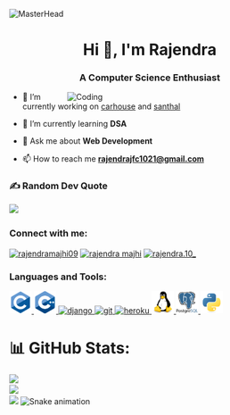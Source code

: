 ![MasterHead](https://images8.alphacoders.com/115/thumb-1920-1156488.png)
<h1 align="center">Hi 👋, I'm Rajendra</h1>
<h3 align="center">A Computer Science Enthusiast</h3>
<img align="right" alt="Coding" width="400" src="https://i.pinimg.com/originals/81/17/8b/81178b47a8598f0c81c4799f2cdd4057.gif">

- 🔭 I’m currently working on [carhouse](https://github.com/raj208/carhouse) and [santhal](https://github.com/raj208/santhal)

- 🌱 I’m currently learning **DSA**

- 💬 Ask me about **Web Development**

- 📫 How to reach me **rajendrajfc1021@gmail.com**
### ✍️ Random Dev Quote
![](https://quotes-github-readme.vercel.app/api?type=horizontal&theme=radical)



<h3 align="left">Connect with me:</h3>
<p align="left">
<a href="https://twitter.com/rajendramajhi09" target="blank"><img align="center" src="https://raw.githubusercontent.com/rahuldkjain/github-profile-readme-generator/master/src/images/icons/Social/twitter.svg" alt="rajendramajhi09" height="30" width="40" /></a>
<a href="https://stackoverflow.com/users/rajendra majhi" target="blank"><img align="center" src="https://raw.githubusercontent.com/rahuldkjain/github-profile-readme-generator/master/src/images/icons/Social/stack-overflow.svg" alt="rajendra majhi" height="30" width="40" /></a>
<a href="https://instagram.com/rajendra.10_" target="blank"><img align="center" src="https://raw.githubusercontent.com/rahuldkjain/github-profile-readme-generator/master/src/images/icons/Social/instagram.svg" alt="rajendra.10_" height="30" width="40" /></a>
</p>

<h3 align="left">Languages and Tools:</h3>
<p align="left"> <a href="https://www.cprogramming.com/" target="_blank" rel="noreferrer"> <img src="https://raw.githubusercontent.com/devicons/devicon/master/icons/c/c-original.svg" alt="c" width="40" height="40"/> </a> <a href="https://www.w3schools.com/cpp/" target="_blank" rel="noreferrer"> <img src="https://raw.githubusercontent.com/devicons/devicon/master/icons/cplusplus/cplusplus-original.svg" alt="cplusplus" width="40" height="40"/> </a> <a href="https://www.djangoproject.com/" target="_blank" rel="noreferrer"> <img src="https://cdn.worldvectorlogo.com/logos/django.svg" alt="django" width="40" height="40"/> </a> <a href="https://git-scm.com/" target="_blank" rel="noreferrer"> <img src="https://www.vectorlogo.zone/logos/git-scm/git-scm-icon.svg" alt="git" width="40" height="40"/> </a> <a href="https://heroku.com" target="_blank" rel="noreferrer"> <img src="https://www.vectorlogo.zone/logos/heroku/heroku-icon.svg" alt="heroku" width="40" height="40"/> </a> <a href="https://www.linux.org/" target="_blank" rel="noreferrer"> <img src="https://raw.githubusercontent.com/devicons/devicon/master/icons/linux/linux-original.svg" alt="linux" width="40" height="40"/> </a> <a href="https://www.postgresql.org" target="_blank" rel="noreferrer"> <img src="https://raw.githubusercontent.com/devicons/devicon/master/icons/postgresql/postgresql-original-wordmark.svg" alt="postgresql" width="40" height="40"/> </a> <a href="https://www.python.org" target="_blank" rel="noreferrer"> <img src="https://raw.githubusercontent.com/devicons/devicon/master/icons/python/python-original.svg" alt="python" width="40" height="40"/> </a> </p>

# 📊 GitHub Stats:
![](https://github-readme-stats.vercel.app/api?username=raj208&theme=chartreuse-dark&hide_border=false&include_all_commits=false&count_private=false)<br/>
![](https://github-readme-streak-stats.herokuapp.com/?user=raj208&theme=chartreuse-dark&hide_border=false)<br/>
![](https://github-readme-stats.vercel.app/api/top-langs/?username=raj208&theme=chartreuse-dark&hide_border=false&include_all_commits=false&count_private=false&layout=compact)
![Snake animation](https://github.com/Deep0123/Deep0123/blob/output/github-contribution-grid-snake.svg)

